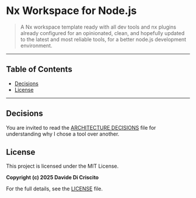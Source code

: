 # Nx Workspace for Node.js

> A Nx workspace template ready with all dev tools and nx plugins already configured for an opinionated, clean, and hopefully updated to the latest and most reliable tools, for a better node.js development environment.

---

## Table of Contents

- [Decisions](#decisions)
- [License](#license)

---

## Decisions

You are invited to read the [ARCHITECTURE DECISIONS](./DECISIONS.md) file for understanding why I chose a tool over another.

## License

This project is licensed under the MIT License.

**Copyright (c) 2025 Davide Di Criscito**

For the full details, see the [LICENSE](LICENSE) file.

